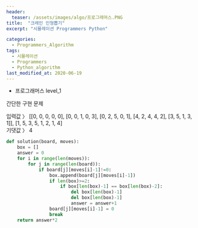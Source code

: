 ```yaml
---
header:
  teaser: /assets/images/algo/프로그래머스.PNG
title:  "크레인 인형뽑기"
excerpt: "시뮬레이션 Programmers Python"

categories:
  - Programmers_Algorithm
tags:
  - 시뮬레이션
  - Programmers
  - Python_algorithm
last_modified_at: 2020-06-19
---
```

* 프로그래머스 level_1 

간단한 구현 문제

입력값 〉	[[0, 0, 0, 0, 0], [0, 0, 1, 0, 3], [0, 2, 5, 0, 1], [4, 2, 4, 4, 2], [3, 5, 1, 3, 1]], [1, 5, 3, 5, 1, 2, 1, 4]  
기댓값 〉	4  

```python
def solution(board, moves):
    box = []
    answer = 0
    for i in range(len(moves)):
        for j in range(len(board)):
            if board[j][moves[i]-1]!=0:
                box.append(board[j][moves[i]-1])
                if len(box)>=2:
                    if box[len(box)-1] == box[len(box)-2]:
                        del box[len(box)-1]
                        del box[len(box)-1]
                        answer = answer+1
                board[j][moves[i]-1] = 0
                break
    return answer*2
```
